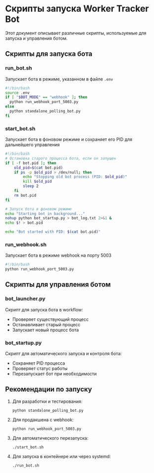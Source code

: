 # Скрипты запуска Worker Tracker Bot

Этот документ описывает различные скрипты, используемые для запуска и управления ботом.

## Скрипты для запуска бота

### run_bot.sh
Запускает бота в режиме, указанном в файле `.env`
```bash
#!/bin/bash
source .env
if [ "$BOT_MODE" == "webhook" ]; then
  python run_webhook_port_5003.py
else
  python standalone_polling_bot.py
fi
```

### start_bot.sh
Запускает бота в фоновом режиме и сохраняет его PID для дальнейшего управления
```bash
#!/bin/bash
# Остановка старого процесса бота, если он запущен
if [ -f bot.pid ]; then
    old_pid=$(cat bot.pid)
    if ps -p $old_pid > /dev/null; then
        echo "Stopping old bot process (PID: $old_pid)"
        kill $old_pid
        sleep 2
    fi
    rm bot.pid
fi

# Запуск бота в фоновом режиме
echo "Starting bot in background..."
nohup python bot_startup.py > bot_log.txt 2>&1 &
echo $! > bot.pid

echo "Bot started with PID: $(cat bot.pid)"
```

### run_webhook.sh
Запускает бота в режиме webhook на порту 5003
```bash
#!/bin/bash
python run_webhook_port_5003.py
```

## Скрипты для управления ботом

### bot_launcher.py
Скрипт для запуска бота в workflow:
- Проверяет существующий процесс
- Останавливает старый процесс
- Запускает новый процесс бота

### bot_startup.py
Скрипт для автоматического запуска и контроля бота:
- Сохраняет PID процесса
- Проверяет статус работы
- Перезапускает бот при необходимости

## Рекомендации по запуску

1. Для разработки и тестирования:
   ```
   python standalone_polling_bot.py
   ```

2. Для продакшена с webhook:
   ```
   python run_webhook_port_5003.py
   ```

3. Для автоматического перезапуска:
   ```
   ./start_bot.sh
   ```

4. Для запуска в контейнере или через systemd:
   ```
   ./run_bot.sh
   ```
